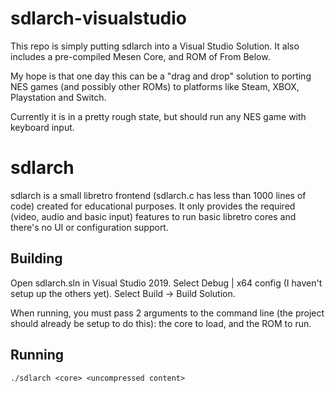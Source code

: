 # sdlarch-visualstudio

This repo is simply putting sdlarch into a Visual Studio Solution. It also includes a pre-compiled Mesen Core, and ROM of From Below.

My hope is that one day this can be a "drag and drop" solution to porting NES games (and possibly other ROMs) to platforms like Steam, XBOX, Playstation and Switch.

Currently it is in a pretty rough state, but should run any NES game with keyboard input.

# sdlarch

sdlarch is a small libretro frontend (sdlarch.c has less than 1000 lines of
code) created for educational purposes. It only provides the required (video,
audio and basic input) features to run basic libretro cores and there's no UI
or configuration support.

## Building

Open sdlarch.sln in Visual Studio 2019. Select Debug | x64 config (I haven't setup up the others yet). Select Build -> Build Solution.

When running, you must pass 2 arguments to the command line (the project should already be setup to do this): the core to load, and the ROM to run.

## Running

    ./sdlarch <core> <uncompressed content>

